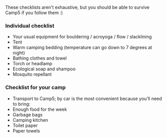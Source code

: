 These checklists aren't exhaustive, but you should be able to survive Camp5 if you follow them :)


### Individual checklist

- Your usual equipment for bouldering / acroyoga / flow / slacklining
- Tent
- Warm camping bedding (temperature can go down to 7 degrees at night)
- Bathing clothes and towel
- Torch or headlamp
- Ecological soap and shampoo
- Mosquito repellant


### Checklist for your camp

- Transport to Camp5; by car is the most convenient because you’ll need to bring:
- Enough food for the week
- Garbage bags
- Camping kitchen
- Toilet paper
- Paper towels

